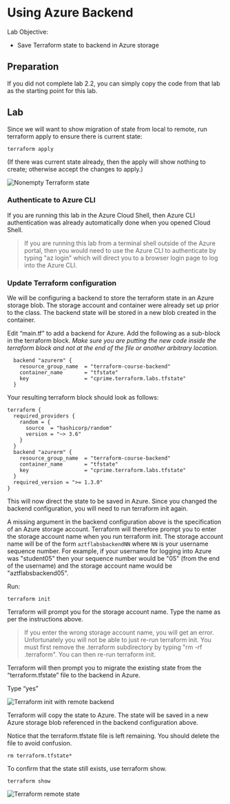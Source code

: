 # Using Azure Backend

Lab Objective:
- Save Terraform state to backend in Azure storage

## Preparation

If you did not complete lab 2.2, you can simply copy the code from that lab as the starting point for this lab.

## Lab

Since we will want to show migration of state from local to remote, run terraform apply to ensure there is current state:

```
terraform apply
```

(If there was current state already, then the apply will show nothing to create; otherwise accept the changes to apply.)

![Nonempty Terraform state](./images/tf-show-apply.png "Nonempty Terraform state")

### Authenticate to Azure CLI

If you are running this lab in the Azure Cloud Shell, then Azure CLI authentication was already automatically done when you opened Cloud Shell.  

> If you are running this lab from a terminal shell outside of the Azure portal, then you would need to use the Azure CLI to authenticate by typing "az login" which will direct you to a browser login page to log into the Azure CLI.

### Update Terraform configuration

We will be configuring a backend to store the terraform state in an Azure storage blob.  The storage account and container were already set up prior to the class.  The backend state will be stored in a new blob created in the container.

Edit “main.tf” to add a backend for Azure.  Add the following as a sub-block in the terraform block.  *Make sure you are putting the new code inside the terraform block and not at the end of the file or another arbitrary location.*

```
  backend "azurerm" {
    resource_group_name  = "terraform-course-backend"
    container_name       = "tfstate"
    key                  = "cprime.terraform.labs.tfstate"
  }
```

Your resulting terraform block should look as follows:
```
terraform {
  required_providers {
    random = {
      source  = "hashicorp/random"
      version = "~> 3.6"
    }
  }
  backend "azurerm" {
    resource_group_name  = "terraform-course-backend"
    container_name       = "tfstate"
    key                  = "cprime.terraform.labs.tfstate"
  }
  required_version = ">= 1.3.0"
}
```

This will now direct the state to be saved in Azure.  Since you changed the backend configuration, you will need to run terraform init again.

A missing argument in the backend configuration above is the specification of an Azure storage account.  Terraform will therefore prompt you to enter the storage account name when you run terraform init.  The storage account name will be of the form `aztflabsbackendNN` where `NN` is your username sequence number.  For example, if your username for logging into Azure was "student05" then your sequence number would be "05" (from the end of the username) and the storage account name would be "aztflabsbackend05".

Run:

```
terraform init
```

Terraform will prompt you for the storage account name. Type the name as per the instructions above.   

> If you enter the wrong storage account name, you will get an error.  Unfortunately you will not be able to just re-run terraform init.  You must first remove the .terraform subdirectory by typing "rm -rf .terraform".  You can then re-run terraform init.

Terraform will then prompt you to migrate the existing state from the “terraform.tfstate” file to the backend in Azure.

Type “yes”

![Terraform init with remote backend](./images/tf-init.png "Terraform init with remote backend")

Terraform will copy the state to Azure.  The state will be saved in a new Azure storage blob referenced in the backend configuration above.

Notice that the terraform.tfstate file is left remaining.  You should delete the file to avoid confusion.

```
rm terraform.tfstate*
```

To confirm that the state still exists, use terraform show.

```
terraform show
```

![Terraform remote state](./images/tf-remote-state.png "Terraform remote state")
